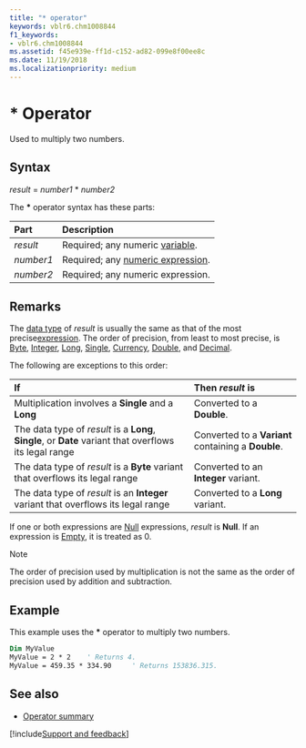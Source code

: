 ```yaml
---
title: "* operator"
keywords: vblr6.chm1008844
f1_keywords:
- vblr6.chm1008844
ms.assetid: f45e939e-ff1d-c152-ad82-099e8f00ee8c
ms.date: 11/19/2018
ms.localizationpriority: medium
---
```



# * Operator

Used to multiply two numbers.

## Syntax

_result_ = _number1_ * _number2_

The **\*** operator syntax has these parts:

|Part|Description|
|:-----|:-----|
| _result_|Required; any numeric [variable](../../Glossary/vbe-glossary.md#variable).|
| _number1_|Required; any [numeric expression](../../Glossary/vbe-glossary.md#numeric-expression).|
| _number2_|Required; any numeric expression.|

## Remarks

The [data type](../../Glossary/vbe-glossary.md#data-type) of _result_ is usually the same as that of the most precise[expression](../../Glossary/vbe-glossary.md#expression). The order of precision, from least to most precise, is [Byte](../../Glossary/vbe-glossary.md#byte-data-type), [Integer](../../Glossary/vbe-glossary.md#integer-data-type), [Long](../../Glossary/vbe-glossary.md#long-data-type), [Single](../../Glossary/vbe-glossary.md#single-data-type), [Currency](../../Glossary/vbe-glossary.md#currency-data-type), [Double](../../Glossary/vbe-glossary.md#double-data-type), and [Decimal](../../Glossary/vbe-glossary.md#decimal-data-type). 

The following are exceptions to this order:

|If|Then _result_ is|
|:-----|:-----|
|Multiplication involves a **Single** and a **Long**|Converted to a **Double**.|
|The data type of _result_ is a **Long**, **Single**, or **Date** variant that overflows its legal range |Converted to a **Variant** containing a **Double**.|
|The data type of _result_ is a **Byte** variant that overflows its legal range |Converted to an **Integer** variant.|
|The data type of _result_ is an **Integer** variant that overflows its legal range |Converted to a **Long** variant.|

If one or both expressions are [Null](../../Glossary/vbe-glossary.md#null) expressions, _result_ is **Null**. If an expression is [Empty](../../Glossary/vbe-glossary.md#empty), it is treated as 0.

> [!NOTE] 
> The order of precision used by multiplication is not the same as the order of precision used by addition and subtraction.


## Example

This example uses the **\*** operator to multiply two numbers.

```vb
Dim MyValue
MyValue = 2 * 2    ' Returns 4.
MyValue = 459.35 * 334.90     ' Returns 153836.315.

```

## See also

- [Operator summary](operator-summary.md)

[!include[Support and feedback](~/includes/feedback-boilerplate.md)]